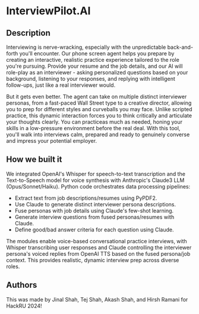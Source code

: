 # InterviewPilot.AI

## Description
Interviewing is nerve-wracking, especially with the unpredictable back-and-forth you'll encounter. Our phone screen agent helps you prepare by creating an interactive, realistic practice experience tailored to the role you're pursuing. Provide your resume and the job details, and our AI will role-play as an interviewer - asking personalized questions based on your background, listening to your responses, and replying with intelligent follow-ups, just like a real interviewer would.

But it gets even better. The agent can take on multiple distinct interviewer personas, from a fast-paced Wall Street type to a creative director, allowing you to prep for different styles and curveballs you may face. Unlike scripted practice, this dynamic interaction forces you to think critically and articulate your thoughts clearly. You can practiceas much as needed, honing your skills in a low-pressure environment before the real deal. With this tool, you'll walk into interviews calm, prepared and ready to genuinely converse and impress your potential employer.

## How we built it
We integrated OpenAI's Whisper for speech-to-text transcription and the Text-to-Speech model for voice synthesis with Anthropic's Claude3 LLM (Opus/Sonnet/Haiku). Python code orchestrates data processing pipelines:
- Extract text from job descriptions/resumes using PyPDF2.
- Use Claude to generate distinct interviewer persona descriptions.
- Fuse personas with job details using Claude's few-shot learning.
- Generate interview questions from fused personas/resumes with Claude.
- Define good/bad answer criteria for each question using Claude.

The modules enable voice-based conversational practice interviews, with Whisper transcribing user responses and Claude controlling the interviewer persona's voiced replies from OpenAI TTS based on the fused persona/job context. This provides realistic, dynamic interview prep across diverse roles.

## Authors
This was made by Jinal Shah, Tej Shah, Akash Shah, and Hirsh Ramani for HackRU 2024!
